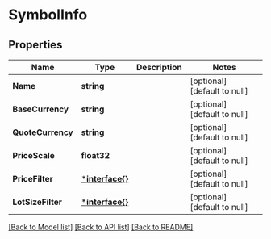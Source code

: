 # SymbolInfo

## Properties
Name | Type | Description | Notes
------------ | ------------- | ------------- | -------------
**Name** | **string** |  | [optional] [default to null]
**BaseCurrency** | **string** |  | [optional] [default to null]
**QuoteCurrency** | **string** |  | [optional] [default to null]
**PriceScale** | **float32** |  | [optional] [default to null]
**PriceFilter** | [***interface{}**](interface{}.md) |  | [optional] [default to null]
**LotSizeFilter** | [***interface{}**](interface{}.md) |  | [optional] [default to null]

[[Back to Model list]](../README.md#documentation-for-models) [[Back to API list]](../README.md#documentation-for-api-endpoints) [[Back to README]](../README.md)


